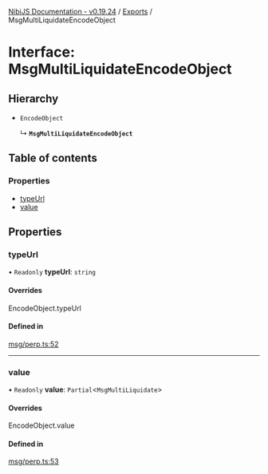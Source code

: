 [NibiJS Documentation - v0.19.24](../intro.md) / [Exports](../modules.md) / MsgMultiLiquidateEncodeObject

# Interface: MsgMultiLiquidateEncodeObject

## Hierarchy

- `EncodeObject`

  ↳ **`MsgMultiLiquidateEncodeObject`**

## Table of contents

### Properties

- [typeUrl](MsgMultiLiquidateEncodeObject.md#typeurl)
- [value](MsgMultiLiquidateEncodeObject.md#value)

## Properties

### typeUrl

• `Readonly` **typeUrl**: `string`

#### Overrides

EncodeObject.typeUrl

#### Defined in

[msg/perp.ts:52](https://github.com/NibiruChain/ts-sdk/blob/d55c80d/packages/nibijs/src/msg/perp.ts#L52)

___

### value

• `Readonly` **value**: `Partial`<`MsgMultiLiquidate`\>

#### Overrides

EncodeObject.value

#### Defined in

[msg/perp.ts:53](https://github.com/NibiruChain/ts-sdk/blob/d55c80d/packages/nibijs/src/msg/perp.ts#L53)
